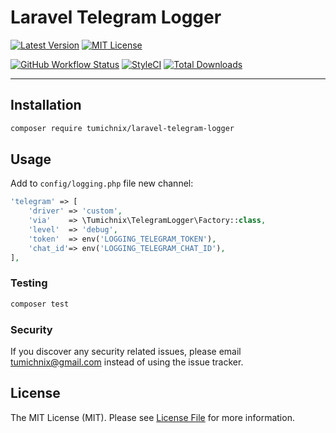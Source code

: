 # Laravel Telegram Logger

[![Latest Version](http://img.shields.io/packagist/v/tumichnix/laravel-telegram-logger.svg?label=Release&style=for-the-badge)](https://packagist.org/packages/tumichnix/laravel-telegram-logger)
[![MIT License](https://img.shields.io/github/license/tumichnix/laravel-telegram-logger.svg?label=License&color=blue&style=for-the-badge)](https://github.com/tumichnix/laravel-telegram-logger/blob/master/LICENSE)

[![GitHub Workflow Status](https://img.shields.io/github/workflow/status/tumichnix/laravel-telegram-logger/run-tests?style=flat-square&logoColor=white&logo=github&label=Tests)](https://github.com/tumichnix/laravel-telegram-logger/actions?query=workflow%3Arun-tests)
[![StyleCI](https://styleci.io/repos/246765675/shield)](https://styleci.io/repos/246765675)
[![Total Downloads](https://img.shields.io/packagist/dt/tumichnix/laravel-telegram-logger.svg?label=Downloads&style=flat-square)](https://packagist.org/packages/tumichnix/laravel-telegram-logger)

---

## Installation

```bash
composer require tumichnix/laravel-telegram-logger
```

## Usage

Add to `config/logging.php` file new channel:

```php
'telegram' => [
    'driver' => 'custom',
    'via'    => \Tumichnix\TelegramLogger\Factory::class,
    'level'  => 'debug',
    'token'  => env('LOGGING_TELEGRAM_TOKEN'),
    'chat_id'=> env('LOGGING_TELEGRAM_CHAT_ID'),
],
```

### Testing

``` bash
composer test
```

### Security

If you discover any security related issues, please email tumichnix@gmail.com instead of using the issue tracker.

## License

The MIT License (MIT). Please see [License File](LICENSE) for more information.
